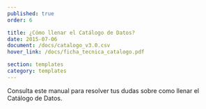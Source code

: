 ```yaml
---
published: true
order: 6

title: ¿Cómo llenar el Catálogo de Datos?
date: 2015-07-06
document: /docs/catalogo_v3.0.csv
hover_link: /docs/ficha_tecnica_catalogo.pdf

section: templates
category: templates
---
```


Consulta este manual para resolver tus dudas sobre como llenar el Catálogo de Datos.
